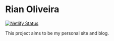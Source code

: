 # Rian Oliveira

[![Netlify Status](https://api.netlify.com/api/v1/badges/e777d51b-1f9a-4666-af62-88c7f4a2884a/deploy-status)](https://app.netlify.com/sites/rianoliveira/deploys)

This project aims to be my personal site and blog.
